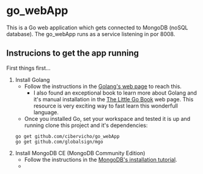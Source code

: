 # go_webApp
This is a Go web application which gets connected to MongoDB (noSQL database).
The go_webApp runs as a service listening in por 8008.

## Instrucions to get the app running
First things first... 
1. Install Golang
   - Follow the instructions in the [Golang's web page](https://golang.org/doc/install) to reach this.
     - I also found an exceptional book to learn more about Golang and it's manual installation in the [The Little Go Book](https://www.openmymind.net/The-Little-Go-Book/) web page. This resource is very exciting way to fast learn this wonderfull language.
   - Once you installed Go, set your workspace and tested it is up and running clone this project and it's dependencies:
   ```
   go get github.com/cibervicho/go_webApp
   go get github.com/globalsign/mgo
   ```
2. Install MongoDB CE (MongoDB Community Edition)
   - Follow the instructions in the [MongoDB's installation tutorial](https://docs.mongodb.com/manual/installation/#tutorial-installation).
   - <WIP>
